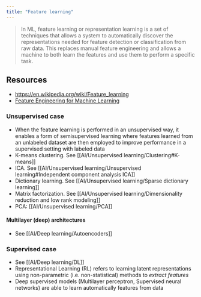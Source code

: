 ```yaml
---
title: "Feature learning"
---
```


> In ML, feature learning or representation learning is a set of techniques that allows a system to automatically discover the representations needed for feature detection or classification from raw data. This replaces manual feature engineering and allows a machine to both learn the features and use them to perform a specific task.

## Resources
- https://en.wikipedia.org/wiki/Feature_learning
- [Feature Engineering for Machine Learning](https://towardsdatascience.com/feature-engineering-for-machine-learning-434c9b4912c6)

### Unsupervised case
- When the feature learning is performed in an unsupervised way, it enables a form of semisupervised learning where features learned from an unlabeled dataset are then employed to improve performance in a supervised setting with labeled data
- K-means clustering. See [[AI/Unsupervised learning/Clustering#K-means]]
- ICA. See [[AI/Unsupervised learning/Unsupervised learning#Independent component analysis ICA]]
- Dictionary learning. See [[AI/Unsupervised learning/Sparse dictionary learning]]
- Matrix factorization. See [[AI/Unsupervised learning/Dimensionality reduction and low rank modeling]]
- PCA: [[AI/Unsupervised learning/PCA]]

#### Multilayer (deep) architectures
- See [[AI/Deep learning/Autoencoders]]

### Supervised case
- See [[AI/Deep learning/DL]]
- Representational Learning (RL) refers to learning latent representations using non-parametric (i.e. non-statistical) methods to _extract features_
- Deep supervised models (Multilayer perceptron, Supervised neural networks) are able to learn automatically features from data



